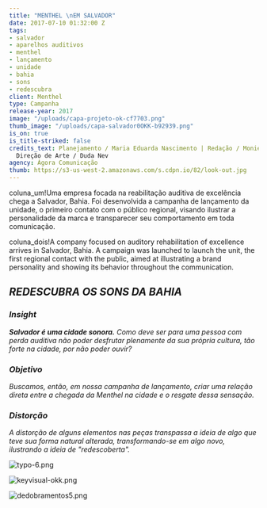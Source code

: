 ```yaml
---
title: "MENTHEL \nEM SALVADOR"
date: 2017-07-10 01:32:00 Z
tags:
- salvador
- aparelhos auditivos
- menthel
- lançamento
- unidade
- bahia
- sons
- redescubra
client: Menthel
type: Campanha
release-year: 2017
image: "/uploads/capa-projeto-ok-cf7703.png"
thumb_image: "/uploads/capa-salvador0OKK-b92939.png"
is_on: true
is_title-striked: false
credits_text: Planejamento / Maria Eduarda Nascimento | Redação / Monielle Souza |
  Direção de Arte / Duda Nev
agency: Ágora Comunicação
thumb: https://s3-us-west-2.amazonaws.com/s.cdpn.io/82/look-out.jpg
---
```


coluna_um!Uma empresa focada na reabilitação auditiva de excelência chega a Salvador, Bahia. Foi desenvolvida a campanha de lançamento da unidade, o primeiro contato com o público regional, visando ilustrar a personalidade da marca e transparecer seu comportamento em toda comunicação.

coluna_dois!A company focused on auditory rehabilitation of excellence arrives in Salvador, Bahia. A campaign was launched to launch the unit, the first regional contact with the public, aimed at illustrating a brand personality and showing its behavior throughout the communication.

## *REDESCUBRA OS SONS DA BAHIA*

<div class="row margin-mobile">
<div class="col-sm-6" markdown="1">

### ***Insight***

***Salvador é uma cidade sonora.** Como deve ser para uma pessoa com perda auditiva não poder desfrutar plenamente da sua própria cultura, tão forte na cidade, por não poder ouvir?*

</div>

<div class="col-sm-6" markdown="1">

### ***Objetivo***

*Buscamos, então, em nossa campanha de lançamento, criar uma relação direta entre a chegada da Menthel na cidade e o resgate dessa sensação.*

</div>

<div class="col-sm-6" markdown="1">

### ***Distorção***

*A distorção de alguns elementos nas peças transpassa a ideia de algo que teve sua forma natural alterada, transformando-se em algo novo, ilustrando a ideia de "redescoberta".* 

</div>

<div class="col-sm-6" markdown="1">

![typo-6.png](/uploads/typo-6.png)</div>

</div>
</div>

![keyvisual-okk.png](/uploads/keyvisual-okk.png)

![dedobramentos5.png](/uploads/dedobramentos5.png)